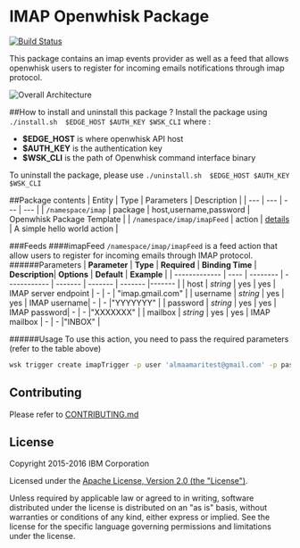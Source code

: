 IMAP Openwhisk Package
==========================
[![Build Status](https://travis-ci.org/tareqmamari/openwhisk-package-imap.svg?branch=master)](https://travis-ci.org/tareqmamari/openwhisk-package-imap)

This package contains an imap events provider as well as a feed that allows openwhisk users to register for incoming emails notifications through imap protocol.

![Overall Architecture](images/architecture.png?raw=true "Overall Architecture")

##How to install and uninstall this package ?
Install the package using `./install.sh  $EDGE_HOST $AUTH_KEY $WSK_CLI`
where :
- **$EDGE_HOST** is where openwhisk API host
- **$AUTH_KEY** is the authentication key
- **$WSK_CLI** is the path of Openwhisk command interface binary

To uninstall the package, please use `./uninstall.sh  $EDGE_HOST $AUTH_KEY $WSK_CLI` 

##Package contents
| Entity | Type | Parameters | Description |
| --- | --- | --- | --- |
| `/namespace/imap` | package | host,username,password | Openwhisk Package Template |
| `/namespace/imap/imapFeed` | action | [details](#imapFeed) | A simple hello world action |

###Feeds
####imapFeed
`/namespace/imap/imapFeed` is a feed action that allow users to register for incoming emails through IMAP protocol.  
######Parameters
| **Parameter**     | **Type** | **Required** | **Binding Time** | **Description**| **Options** | **Default** | **Example** |
| ------------- | ---- | -------- | ------------ | ------- | ------- | ------- |------- |
| host | *string* | yes | yes |  IMAP server endpoint | - | - | "imap.gmail.com" |
| username | *string* | yes | yes | IMAP username| - | - |"YYYYYYY" |
| password | *string* | yes | yes | IMAP password| - | - |"XXXXXXX" |
| mailbox | *string* | yes | yes | IMAP mailbox | - | - |"INBOX" |

######Usage
To use this action, you need to pass the required parameters (refer to the table above)
```bash
wsk trigger create imapTrigger -p user 'almaamaritest@gmail.com' -p pass 'XXXX' -p host 'imap.gmail.com' -p mailbox 'INBOX' --feed imapFeed
```

## Contributing
Please refer to [CONTRIBUTING.md](CONTRIBUTING.md)

## License
Copyright 2015-2016 IBM Corporation

Licensed under the [Apache License, Version 2.0 (the "License")](http://www.apache.org/licenses/LICENSE-2.0.html).

Unless required by applicable law or agreed to in writing, software distributed under the license is distributed on an "as is" basis, without warranties or conditions of any kind, either express or implied. See the license for the specific language governing permissions and limitations under the license.
